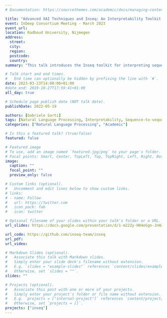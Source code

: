 ```yaml
---
# Documentation: https://sourcethemes.com/academic/docs/managing-content/

title: "Advanced XAI Techniques and Inseq: An Interpretability Toolkit for Sequence Generation Models"
event: InDeep Consortium Meeting - March 2023
event_url:
location: Radboud University, Nijmegen
address:
  street:
  city: 
  region:
  postcode:
  country:
summary: "This talk introduces the Inseq toolkit for interpreting sequence generation models. The usage of Inseq is illustrated with examples introducing state-of-the-art approaches for interpreting language models such as contrastive attribution, tuned lenses and causal mediation analysis."

# Talk start and end times.
#   End time can optionally be hidden by prefixing the line with `#`.
date: 2023-03-23T14:00:00+01:00
#date_end: 2019-10-27T17:59:41+01:00
all_day: true

# Schedule page publish date (NOT talk date).
publishDate: 2022-05-19

authors: [Gabriele Sarti]
tags: [Natural Language Processing, Interpretability, Sequence-to-sequence, Language Modeling, Feature Attribution]
categories: ["Natural Language Processing", "Academic"]

# Is this a featured talk? (true/false)
featured: false

# Featured image
# To use, add an image named `featured.jpg/png` to your page's folder. 
# Focal points: Smart, Center, TopLeft, Top, TopRight, Left, Right, BottomLeft, Bottom, BottomRight.
image:
  caption: ""
  focal_point: ""
  preview_only: false

# Custom links (optional).
#   Uncomment and edit lines below to show custom links.
# links:
# - name: Follow
#   url: https://twitter.com
#   icon_pack: fab
#   icon: twitter

# Optional filename of your slides within your talk's folder or a URL.
url_slides: https://docs.google.com/presentation/d/1-m22Zy-H04eGgn-JnHZpx-VxWR8zDBKQjzfOGyM7u_o/edit?usp=sharing

url_code: https://github.com/inseq-team/inseq
url_pdf:
url_video:

# Markdown Slides (optional).
#   Associate this talk with Markdown slides.
#   Simply enter your slide deck's filename without extension.
#   E.g. `slides = "example-slides"` references `content/slides/example-slides.md`.
#   Otherwise, set `slides = ""`.
slides: ""

# Projects (optional).
#   Associate this post with one or more of your projects.
#   Simply enter your project's folder or file name without extension.
#   E.g. `projects = ["internal-project"]` references `content/project/deep-learning/index.md`.
#   Otherwise, set `projects = []`.
projects: ["inseq"]
---
```

